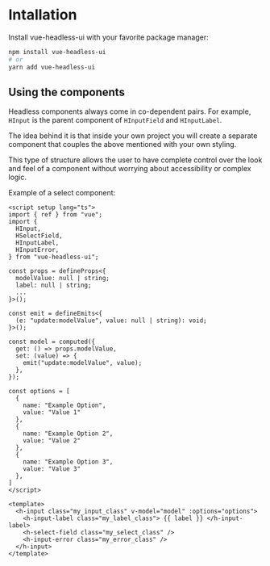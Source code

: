 # Intallation

Install vue-headless-ui with your favorite package manager:

```sh
npm install vue-headless-ui
# or
yarn add vue-headless-ui
```

## Using the components

Headless components always come in co-dependent pairs. For example, `HInput` is the parent component of `HInputField` and `HInputLabel`.

The idea behind it is that inside your own project you will create a separate component that couples the above mentioned with your own styling.

This type of structure allows the user to have complete control over the look and feel of a component without worrying about accessibility or complex logic.

Example of a select component:

```vue
<script setup lang="ts">
import { ref } from "vue";
import {
  HInput,
  HSelectField,
  HInputLabel,
  HInputError,
} from "vue-headless-ui";

const props = defineProps<{
  modelValue: null | string;
  label: null | string;
  ...
}>();

const emit = defineEmits<{
  (e: "update:modelValue", value: null | string): void;
}>();

const model = computed({
  get: () => props.modelValue,
  set: (value) => {
    emit("update:modelValue", value);
  },
});

const options = [
  {
    name: "Example Option",
    value: "Value 1"
  },
  {
    name: "Example Option 2",
    value: "Value 2"
  },
  {
    name: "Example Option 3",
    value: "Value 3"
  },
]
</script>

<template>
  <h-input class="my_input_class" v-model="model" :options="options">
    <h-input-label class="my_label_class"> {{ label }} </h-input-label>
    <h-select-field class="my_select_class" />
    <h-input-error class="my_error_class" />
  </h-input>
</template>
```
